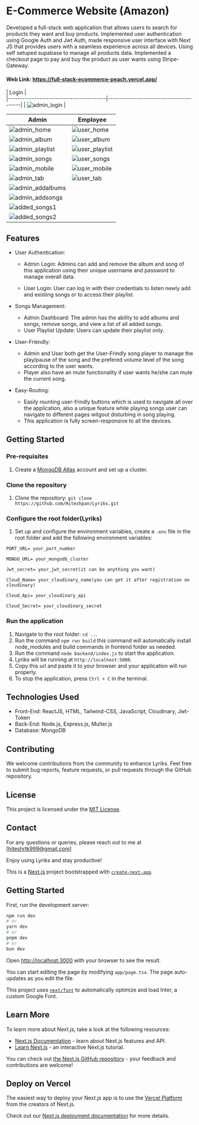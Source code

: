 

# E-Commerce Website (Amazon)

Developed a full-stack web application that allows users to search for products they want and buy products. Implemented user authentication using Google Auth and Jwt Auth, made responsive user interface with Next JS that provides users with a seamless experience across all devices. Using self setuped supabase to manage all products data. Implemented a checkout page to pay and buy the product as user wants using Stripe-Gateway.
#### Web Link: https://full-stack-ecommerce-peach.vercel.app/
  
|  Login                              |                                 
|-----------------------------------------|-----------------------------------------|
| ![admin_login](https://github.com/user-attachments/assets/4d371fa2-3b3e-462e-8d16-6111f170e1f8) | 

| Admin                                | Employee                                 |
|-----------------------------------------|-----------------------------------------|
| ![admin_home](https://github.com/user-attachments/assets/9b0dd998-9705-4246-9503-6fd96778c280) | ![user_home](https://github.com/user-attachments/assets/28da22b4-70d3-446a-9084-ae3c29acef68) |
| ![admin_album](https://github.com/user-attachments/assets/faaafb49-5d56-4c0b-9967-ac0c1adcc8e7) | ![user_album](https://github.com/user-attachments/assets/49c846b5-776f-461c-a165-b0dc23335d24) |
| ![admin_playlist](https://github.com/user-attachments/assets/4453215a-bbf1-4ece-b545-daaa1b78cc3f) | ![user_playlist](https://github.com/user-attachments/assets/8c4cb122-85d8-4152-b5d7-e0021c3be3e1) |
| ![admin_songs](https://github.com/user-attachments/assets/338d53d7-25b3-418c-be60-603f08a0ebc1) | ![user_songs](https://github.com/user-attachments/assets/d664d617-f10f-4803-84fd-fd5d1998f477) |
| ![admin_mobile](https://github.com/user-attachments/assets/73232fa9-f44f-42c4-9ba8-e80c985b64ca) | ![user_mobile](https://github.com/user-attachments/assets/d2941c71-bb0a-465e-8b23-ee05e6682363) |
| ![admin_tab](https://github.com/user-attachments/assets/6dba53f5-795a-4ed8-b68b-e2716837f01b) | ![user_tab](https://github.com/user-attachments/assets/b26a57f7-c9bc-4fd9-bd82-93d436f02d59) |
| ![admin_addalbums](https://github.com/user-attachments/assets/131e3ab5-332e-468d-af0a-177829f67810) ||
| ![admin_addsongs](https://github.com/user-attachments/assets/ebe70c66-251b-470f-9e5e-41a3cbf0a878) |                                         |
| ![added_songs1](https://github.com/user-attachments/assets/5f0a2bd5-34ba-4eb5-bdec-bad673747cf5) |                                         |
| ![added_songs2](https://github.com/user-attachments/assets/4c57003f-a7a1-4667-888e-7ffb54e8df9a) |                                         |



## Features

- User Authentication:

  - Admin Login: Admins can add and remove the album and song of this application using their unique username and password to manage overall data.

  - User Login: User can log in with their credentials to listen newly add and existing songs or to access their playlist.

- Songs Management:

  - Admin Dashboard: The admin has the ability to add albums and songs, remove songs, and view a list of all added songs.
  - User Playlist Update: Users can update their playlist only.

- User-Friendly:
  - Admin and User both get the User-Frindly song player to manage the play/pause of the song and the prefered volume level of the song according to the user wants.
  - Player also have an mute functionality if user wants he/she can mute the current song.
- Easy-Routing:
  - Easily rounting user-frindly buttons which is used to navigate all over the application, also a unique feature while playing songs user can navigate to different pages witgout disturbing in song playing.
  - This application is fully screen-responsive to all the devices.

## Getting Started

### Pre-requisites

1. Create a [MongoDB Atlas](https://www.mongodb.com/cloud/atlas) account and set up a cluster.

### Clone the repository

1. Clone the repository: `git clone https://github.com/Hiteshpan/Lyriks.git`

### Configure the root folder(Lyriks)

1. Set up and configure the environment variables, create a `.env` file in the root folder and add the following environment variables:

```
PORT_URL= your_port_number

MONGO_URL= your_mongodb_cluster

Jwt_secret= your_jwt_secret(it can be anything you want)

Cloud_Name= your_cloudinary_name(you can get it after registration on cloudinary)

Cloud_Api= your_cloudinary_api

Cloud_Secret= your_cloudinary_secret
```

### Run the application

1. Navigate to the root folder: `cd ..`.
2. Run the command `npm run build` this command will automatically install node_modules and build commands in frontend folder as needed.
3. Run the command `node backend/index.js` to start the application.
4. Lyriks will be running at `http://localhost:5000`.
5. Copy this url and paste it to your browser and your application will run properly.
6. To stop the application, press `Ctrl + C` in the terminal.

## Technologies Used

- Front-End: ReactJS, HTML, Tailwind-CSS, JavaScript, Cloudinary, Jwt-Token 
- Back-End: Node.js, Express.js, Multer.js
- Database: MongoDB

## Contributing

We welcome contributions from the community to enhance Lyriks. Feel free to submit bug reports, feature requests, or pull requests through the GitHub repository.

## License

This project is licensed under the [MIT License](https://opensource.org/licenses/MIT).

## Contact

For any questions or queries, please reach out to me at [hiteshrtk999@gmail.com]

Enjoy using Lyriks and stay productive!


This is a [Next.js](https://nextjs.org/) project bootstrapped with [`create-next-app`](https://github.com/vercel/next.js/tree/canary/packages/create-next-app).

## Getting Started

First, run the development server:

```bash
npm run dev
# or
yarn dev
# or
pnpm dev
# or
bun dev
```

Open [http://localhost:3000](http://localhost:3000) with your browser to see the result.

You can start editing the page by modifying `app/page.tsx`. The page auto-updates as you edit the file.

This project uses [`next/font`](https://nextjs.org/docs/basic-features/font-optimization) to automatically optimize and load Inter, a custom Google Font.

## Learn More

To learn more about Next.js, take a look at the following resources:

- [Next.js Documentation](https://nextjs.org/docs) - learn about Next.js features and API.
- [Learn Next.js](https://nextjs.org/learn) - an interactive Next.js tutorial.

You can check out [the Next.js GitHub repository](https://github.com/vercel/next.js/) - your feedback and contributions are welcome!

## Deploy on Vercel

The easiest way to deploy your Next.js app is to use the [Vercel Platform](https://vercel.com/new?utm_medium=default-template&filter=next.js&utm_source=create-next-app&utm_campaign=create-next-app-readme) from the creators of Next.js.

Check out our [Next.js deployment documentation](https://nextjs.org/docs/deployment) for more details.
